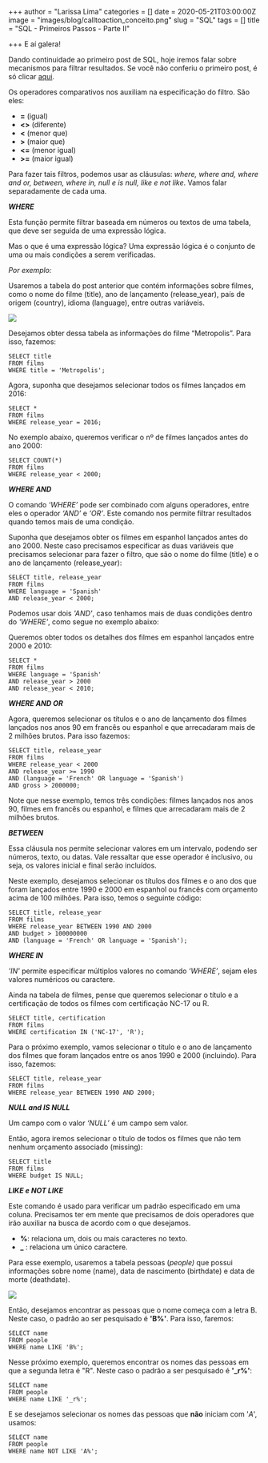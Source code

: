 +++
author = "Larissa Lima"
categories = []
date = 2020-05-21T03:00:00Z
image = "images/blog/calltoaction_conceito.png"
slug = "SQL"
tags = []
title = "SQL - Primeiros Passos - Parte II"

+++
E aí galera!

Dando continuidade ao primeiro post de SQL, hoje iremos falar sobre mecanismos para filtrar resultados. Se você não conferiu o primeiro post, é só clicar [aqui](https://www.dadosaleatorios.com.br/blog/sql_basico/).

Os operadores comparativos nos auxiliam na  especificação do filtro. São eles:

* **=**  (igual)
* **<>** (diferente)
* **<** (menor que)
* **>** (maior que)
* **<=**  (menor igual)
* **>=**  (maior igual)

Para fazer tais filtros, podemos usar as cláusulas: _where, where and, where and or, between, where in, null e is null, like e not like_. Vamos falar separadamente de cada uma.

**_WHERE_**

Esta função permite filtrar baseada em números ou textos de uma tabela, que deve ser seguida de uma expressão lógica.

Mas o que é uma expressão lógica? Uma expressão lógica é o conjunto de uma ou mais condições a serem verificadas.

_Por exemplo:_

Usaremos a tabela do post anterior que contém informações sobre filmes, como o nome do filme (title), ano de lançamento (release_year), país de origem (country), idioma (language), entre outras variáveis.

![](/images/blog/tab1_blog.png)

Desejamos obter dessa tabela as informações do filme “Metropolis”. Para isso, fazemos:

    SELECT title
    FROM films
    WHERE title = 'Metropolis';

Agora, suponha que desejamos selecionar todos os filmes lançados em 2016:

    SELECT *
    FROM films
    WHERE release_year = 2016;

No exemplo abaixo, queremos verificar o nº de filmes lançados antes do ano 2000:

    SELECT COUNT(*)
    FROM films
    WHERE release_year < 2000;

**_WHERE AND_**

O comando _‘WHERE’_ pode ser combinado com alguns operadores, entre eles o operador _‘AND’_ e _‘OR’_. Este comando nos permite filtrar resultados quando temos mais de uma condição.

Suponha que desejamos obter os filmes em espanhol lançados antes do ano 2000. Neste caso precisamos especificar as duas variáveis que precisamos selecionar para fazer o filtro, que são o nome do filme (title) e o ano de lançamento (release_year):

    SELECT title, release_year
    FROM films
    WHERE language = 'Spanish'
    AND release_year < 2000;

Podemos usar dois _'AND'_, caso tenhamos mais de duas condições dentro do _'WHERE'_, como segue no exemplo abaixo:

Queremos obter todos os detalhes dos filmes em espanhol lançados entre 2000 e 2010:

    SELECT *
    FROM films
    WHERE language = 'Spanish'
    AND release_year > 2000
    AND release_year < 2010;

**_WHERE AND OR_**

Agora, queremos selecionar os títulos e o ano de lançamento dos filmes lançados nos anos 90 em francês ou espanhol e que arrecadaram mais de 2 milhões brutos. Para isso fazemos:

    SELECT title, release_year
    FROM films
    WHERE release_year < 2000
    AND release_year >= 1990
    AND (language = 'French' OR language = 'Spanish')
    AND gross > 2000000;

Note que nesse exemplo, temos três condições: filmes lançados nos anos 90, filmes em francês ou espanhol, e filmes que arrecadaram mais de 2 milhões brutos.

**_BETWEEN_**

Essa cláusula nos permite selecionar valores em um intervalo, podendo ser números, texto, ou datas. Vale ressaltar que esse operador é inclusivo, ou seja, os valores inicial e final serão incluídos.

Neste exemplo, desejamos selecionar os títulos dos filmes e o ano dos que foram lançados entre 1990 e 2000 em espanhol ou francês com orçamento acima de 100 milhôes. Para isso, temos o seguinte código:

    SELECT title, release_year
    FROM films
    WHERE release_year BETWEEN 1990 AND 2000
    AND budget > 100000000
    AND (language = 'French' OR language = 'Spanish');

**_WHERE IN_**

_'IN'_ permite especificar múltiplos valores no comando _‘WHERE’_, sejam eles valores numéricos ou caractere.

Ainda na tabela de filmes, pense que queremos selecionar o título e a certificação de todos os filmes com certificação NC-17 ou R.

    SELECT title, certification
    FROM films
    WHERE certification IN ('NC-17', 'R');

Para o próximo exemplo, vamos selecionar o título e o ano de lançamento dos filmes que foram lançados entre os anos 1990 e 2000 (incluindo). Para isso, fazemos:

    SELECT title, release_year
    FROM films
    WHERE release_year BETWEEN 1990 AND 2000;

**_NULL and IS NULL_**

Um campo com o valor _‘NULL’_ é um campo sem valor.

Então, agora iremos selecionar o título de todos os filmes que não tem nenhum orçamento associado (missing):

    SELECT title
    FROM films
    WHERE budget IS NULL;

**_LIKE e NOT LIKE_**

Este comando é usado para verificar um padrão especificado em uma coluna. Precisamos ter em mente que precisamos de dois operadores que irão auxiliar na busca de acordo com o que desejamos.

* **%**: relaciona um, dois ou mais caracteres no texto.
* **_** : relaciona um único caractere.

Para esse exemplo, usaremos a tabela pessoas (_people)_ que possui informações sobre nome (name), data de nascimento (birthdate) e data de morte (deathdate).

![](/images/blog/tab2_blog.png)

Então, desejamos encontrar as pessoas que o nome começa com a letra B. Neste caso, o padrão ao ser pesquisado é **'B%'**. Para isso, faremos:

    SELECT name
    FROM people
    WHERE name LIKE 'B%';

Nesse próximo exemplo, queremos encontrar os nomes das pessoas em que a segunda letra é "R". Neste caso o padrão a ser pesquisado é **'_r%'**:

    SELECT name
    FROM people
    WHERE name LIKE '_r%';

E se desejamos selecionar os nomes das pessoas que **não** iniciam com '_A'_, usamos:

    SELECT name
    FROM people
    WHERE name NOT LIKE 'A%';